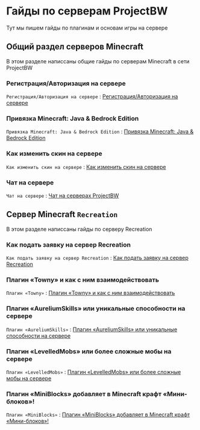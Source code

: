 # Гайды по серверам ProjectBW
Тут мы пишем гайды по плагинам и основам игры на сервере

## Общий раздел серверов Minecraft

В этом разделе написсаны общие гайды по серверам Minecraft в сети ProjectBW

### Регистрация/Авторизация на сервере

`Регистрация/Авторизация на сервере` : [Регистрация/Авторизация на сервере](https://wiki.projectbw.ru/guide/login)

### Привязка Minecraft: Java & Bedrock Edition

`Привязка Minecraft: Java & Bedrock Edition` : [Привязка Minecraft: Java & Bedrock Edition](https://wiki.projectbw.ru/guide/bedrock)

### Как изменить скин на сервере

`Как изменить скин на сервере` : [Как изменить скин на сервере](https://wiki.projectbw.ru/guide/skin)

### Чат на сервере 

`Чат на сервере` : [Чат на серверах ProjectBW](https://wiki.projectbw.ru/guide/chat)

## Cервер Minecraft `Recreation`

В этом разделе написсаны  гайды по серверу Recreation

### Как подать заявку на сервер Recreation

`Как подать заявку на сервер Recreation` : [Как подать заявку на сервер Recreation](https://wiki.projectbw.ru/guide/rc)

### Плагин «Towny» и как с ним взаимодействовать

`Плагин «Towny»` : [Плагин «Towny» и как с ним взаимодействовать](https://wiki.projectbw.ru/guide/towny)

### Плагин «AureliumSkills» или уникальные способности на сервере

`Плагин «AureliumSkills»` : [Плагин «AureliumSkills» или уникальные способности на сервере](https://wiki.projectbw.ru/guide/aureliumskills)

### Плагин «LevelledMobs» или более сложные мобы на сервере

`Плагин «LevelledMobs»` : [Плагин «LevelledMobs» или более сложные мобы на сервере](https://wiki.projectbw.ru/guide/levelledmobs)

### Плагин «MiniBlocks» добавляет в Minecraft крафт «Мини-блоков»!

`Плагин «MiniBlocks»` : [Плагин «MiniBlocks» добавляет в Minecraft крафт «Мини-блоков»!](https://wiki.projectbw.ru/guide/miniblocks)
